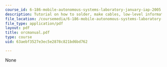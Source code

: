 ```yaml
---
course_id: 6-186-mobile-autonomous-systems-laboratory-january-iap-2005
description: Tutorial on how to solder, make cables, low-level information.
file_location: /coursemedia/6-186-mobile-autonomous-systems-laboratory-january-iap-2005/63aebf3527e3ec5e2878c821bd6bd762_orcmanual.pdf
file_type: application/pdf
layout: pdf
title: orcmanual.pdf
type: course
uid: 63aebf3527e3ec5e2878c821bd6bd762

---
```

None